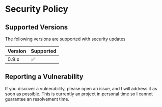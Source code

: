 # Security Policy

## Supported Versions

The following versions are supported with security updates

| Version | Supported          |
| ------- | ------------------ |
| 0.9.x   | :white_check_mark: |

## Reporting a Vulnerability

If you discover a vulnerability, please open an issue, and I will address it as soon as possible.
This is currently an project in personal time so I cannot guarantee an resolvement time.
